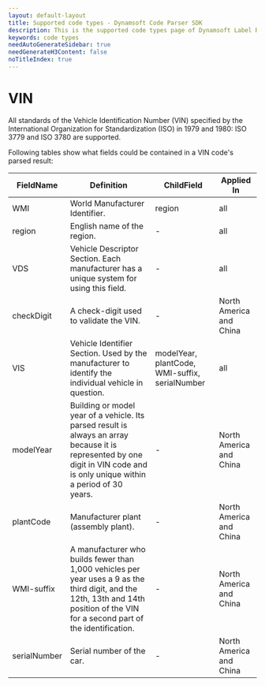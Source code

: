 ```yaml
---
layout: default-layout
title: Supported code types - Dynamsoft Code Parser SDK 
description: This is the supported code types page of Dynamsoft Label Recoginizer SDK.
keywords: code types
needAutoGenerateSidebar: true
needGenerateH3Content: false
noTitleIndex: true
---
```


# VIN

All standards of the Vehicle Identification Number (VIN) specified by the International Organization for Standardization (ISO) in 1979 and 1980: ISO 3779 and ISO 3780 are supported. 

Following tables show what fields could be contained in a VIN code's parsed result:

| FieldName | Definition | ChildField | Applied In |
|---|---|---|---|
| WMI | World Manufacturer Identifier. | region | all |
| region | English name of the region. | - | all |
| VDS | Vehicle Descriptor Section. Each manufacturer has a unique system for using this field. | - | all |
| checkDigit | A check-digit used to validate the VIN. | - | North America and China |
| VIS | Vehicle Identifier Section. Used by the manufacturer to identify the individual vehicle in question. | modelYear, plantCode, WMI-suffix, serialNumber | all |
| modelYear | Building or model year of a vehicle. Its parsed result is always an array because it is represented by one digit in VIN code and is only unique within a period of 30 years. | - | North America and China |
| plantCode | Manufacturer plant (assembly plant). | - | North America and China |
| WMI-suffix | A manufacturer who builds fewer than 1,000 vehicles per year uses a 9 as the third digit, and the 12th, 13th and 14th position of the VIN for a second part of the identification. | - | North America and China |
| serialNumber | Serial number of the car. | - | North America and China |
